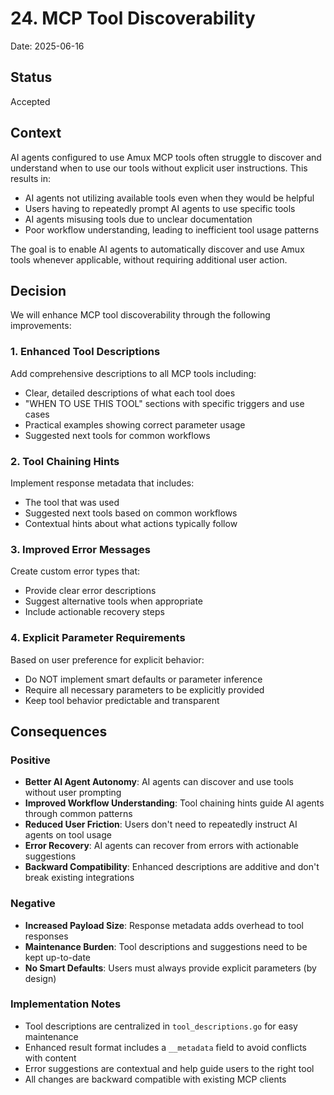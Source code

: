 # 24. MCP Tool Discoverability

Date: 2025-06-16

## Status

Accepted

## Context

AI agents configured to use Amux MCP tools often struggle to discover and understand when to use our tools without explicit user instructions. This results in:

- AI agents not utilizing available tools even when they would be helpful
- Users having to repeatedly prompt AI agents to use specific tools
- AI agents misusing tools due to unclear documentation
- Poor workflow understanding, leading to inefficient tool usage patterns

The goal is to enable AI agents to automatically discover and use Amux tools whenever applicable, without requiring additional user action.

## Decision

We will enhance MCP tool discoverability through the following improvements:

### 1. Enhanced Tool Descriptions

Add comprehensive descriptions to all MCP tools including:

- Clear, detailed descriptions of what each tool does
- "WHEN TO USE THIS TOOL" sections with specific triggers and use cases
- Practical examples showing correct parameter usage
- Suggested next tools for common workflows

### 2. Tool Chaining Hints

Implement response metadata that includes:

- The tool that was used
- Suggested next tools based on common workflows
- Contextual hints about what actions typically follow

### 3. Improved Error Messages

Create custom error types that:

- Provide clear error descriptions
- Suggest alternative tools when appropriate
- Include actionable recovery steps

### 4. Explicit Parameter Requirements

Based on user preference for explicit behavior:

- Do NOT implement smart defaults or parameter inference
- Require all necessary parameters to be explicitly provided
- Keep tool behavior predictable and transparent

## Consequences

### Positive

- **Better AI Agent Autonomy**: AI agents can discover and use tools without user prompting
- **Improved Workflow Understanding**: Tool chaining hints guide AI agents through common patterns
- **Reduced User Friction**: Users don't need to repeatedly instruct AI agents on tool usage
- **Error Recovery**: AI agents can recover from errors with actionable suggestions
- **Backward Compatibility**: Enhanced descriptions are additive and don't break existing integrations

### Negative

- **Increased Payload Size**: Response metadata adds overhead to tool responses
- **Maintenance Burden**: Tool descriptions and suggestions need to be kept up-to-date
- **No Smart Defaults**: Users must always provide explicit parameters (by design)

### Implementation Notes

- Tool descriptions are centralized in `tool_descriptions.go` for easy maintenance
- Enhanced result format includes a `__metadata` field to avoid conflicts with content
- Error suggestions are contextual and help guide users to the right tool
- All changes are backward compatible with existing MCP clients
